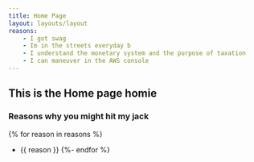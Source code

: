 ```yaml
---
title: Home Page
layout: layouts/layout
reasons:
    - I got swag
    - Im in the streets everyday b
    - I understand the monetary system and the purpose of taxation
    - I can maneuver in the AWS console
---
```


## This is the Home page homie

### Reasons why you might hit my jack

{% for reason in reasons %}
- {{ reason }}
{%- endfor %}
